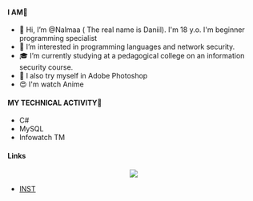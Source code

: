 #### I AM🌵
+ 👋 Hi, I’m @Nalmaa ( The real name is Daniil). I'm 18 y.o. I'm beginner programming specialist
+ 👀 I’m interested in programming languages and network security.
+ 🎓 I’m currently studying at a pedagogical college on an information security course. 
+ 🌱 I also try myself in Adobe Photoshop 
+ 😍 I'm watch Anime

#### MY TECHNICAL ACTIVITY👾
* C#
* MySQL
* Infowatch TM


#### Links
<p align='center'>
   <a href="https://tay0ta/">
       <img src="https://e1.pngegg.com/pngimages/738/365/png-clipart-somacro-45-300dpi-social-media-icons-vk-vk-logo-thumbnail.png"/>

* [INST](https://instagram.com/video.narkotiki/)





<!---
Nalmaa/Nalmaa is a ✨ special ✨ repository because its `README.md` (this file) appears on your GitHub profile.
You can click the Preview link to take a look at your changes.
--->

